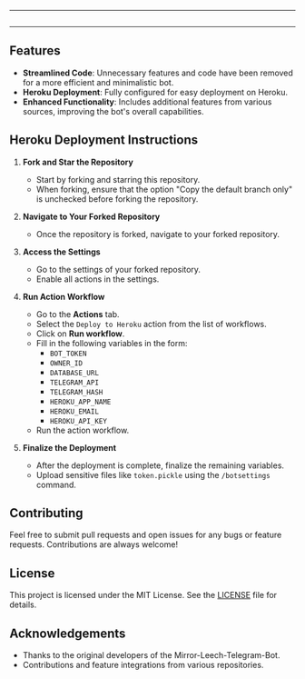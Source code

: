 ***
![]()
***


## Features

- **Streamlined Code**: Unnecessary features and code have been removed for a more efficient and minimalistic bot.
- **Heroku Deployment**: Fully configured for easy deployment on Heroku.
- **Enhanced Functionality**: Includes additional features from various sources, improving the bot's overall capabilities.


## Heroku Deployment Instructions

1. **Fork and Star the Repository**
   - Start by forking and starring this repository.
   - When forking, ensure that the option "Copy the default branch only" is unchecked before forking the repository.

2. **Navigate to Your Forked Repository**
   - Once the repository is forked, navigate to your forked repository.

3. **Access the Settings**
   - Go to the settings of your forked repository.
   - Enable all actions in the settings.

4. **Run Action Workflow**
   - Go to the **Actions** tab.
   - Select the `Deploy to Heroku` action from the list of workflows.
   - Click on **Run workflow**.
   - Fill in the following variables in the form:
     - `BOT_TOKEN`
     - `OWNER_ID`
     - `DATABASE_URL`
     - `TELEGRAM_API`
     - `TELEGRAM_HASH`
     - `HEROKU_APP_NAME`
     - `HEROKU_EMAIL`
     - `HEROKU_API_KEY`
   - Run the action workflow.

5. **Finalize the Deployment**
   - After the deployment is complete, finalize the remaining variables.
   - Upload sensitive files like `token.pickle` using the `/botsettings` command.


## Contributing

Feel free to submit pull requests and open issues for any bugs or feature requests. Contributions are always welcome!


## License

This project is licensed under the MIT License. See the [LICENSE](LICENSE) file for details.


## Acknowledgements

- Thanks to the original developers of the Mirror-Leech-Telegram-Bot.
- Contributions and feature integrations from various repositories.
